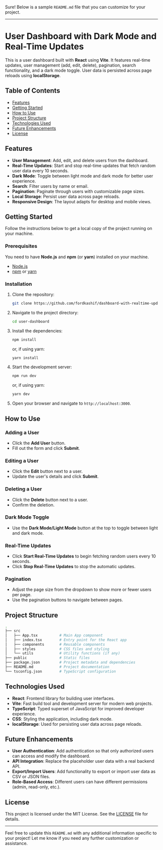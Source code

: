 Sure! Below is a sample `README.md` file that you can customize for your project.

---

# User Dashboard with Dark Mode and Real-Time Updates

This is a user dashboard built with **React** using **Vite**. It features real-time updates, user management (add, edit, delete), pagination, search functionality, and a dark mode toggle. User data is persisted across page reloads using **localStorage**.

## Table of Contents

- [Features](#features)
- [Getting Started](#getting-started)
- [How to Use](#how-to-use)
- [Project Structure](#project-structure)
- [Technologies Used](#technologies-used)
- [Future Enhancements](#future-enhancements)
- [License](#license)

## Features

- **User Management**: Add, edit, and delete users from the dashboard.
- **Real-Time Updates**: Start and stop real-time updates that fetch random user data every 10 seconds.
- **Dark Mode**: Toggle between light mode and dark mode for better user experience.
- **Search**: Filter users by name or email.
- **Pagination**: Paginate through users with customizable page sizes.
- **Local Storage**: Persist user data across page reloads.
- **Responsive Design**: The layout adapts for desktop and mobile views.

## Getting Started

Follow the instructions below to get a local copy of the project running on your machine.

### Prerequisites

You need to have **Node.js** and **npm** (or **yarn**) installed on your machine. 

- [Node.js](https://nodejs.org/)
- [npm](https://www.npmjs.com/) or [yarn](https://yarnpkg.com/)

### Installation

1. Clone the repository:
   ```bash
   git clone https://github.com/fordkashif/dashboard-with-realtime-updates
   ```

2. Navigate to the project directory:
   ```bash
   cd user-dashboard
   ```

3. Install the dependencies:
   ```bash
   npm install
   ```

   or, if using yarn:
   ```bash
   yarn install
   ```

4. Start the development server:
   ```bash
   npm run dev
   ```

   or, if using yarn:
   ```bash
   yarn dev
   ```

5. Open your browser and navigate to `http://localhost:3000`.

## How to Use

### Adding a User
- Click the **Add User** button.
- Fill out the form and click **Submit**.

### Editing a User
- Click the **Edit** button next to a user.
- Update the user's details and click **Submit**.

### Deleting a User
- Click the **Delete** button next to a user.
- Confirm the deletion.

### Dark Mode Toggle
- Use the **Dark Mode/Light Mode** button at the top to toggle between light and dark mode.

### Real-Time Updates
- Click **Start Real-Time Updates** to begin fetching random users every 10 seconds.
- Click **Stop Real-Time Updates** to stop the automatic updates.

### Pagination
- Adjust the page size from the dropdown to show more or fewer users per page.
- Use the pagination buttons to navigate between pages.

## Project Structure

```bash
.
├── src
│   ├── App.tsx          # Main App component
│   ├── index.tsx        # Entry point for the React app
│   ├── components       # Reusable components
│   ├── styles           # CSS files and styling
│   └── utils            # Utility functions (if any)
├── public               # Static files
├── package.json         # Project metadata and dependencies
├── README.md            # Project documentation
└── tsconfig.json        # TypeScript configuration
```

## Technologies Used

- **React**: Frontend library for building user interfaces.
- **Vite**: Fast build tool and development server for modern web projects.
- **TypeScript**: Typed superset of JavaScript for improved developer experience.
- **CSS**: Styling the application, including dark mode.
- **localStorage**: Used for persisting user data across page reloads.

## Future Enhancements

- **User Authentication**: Add authentication so that only authorized users can access and modify the dashboard.
- **API Integration**: Replace the placeholder user data with a real backend API.
- **Export/Import Users**: Add functionality to export or import user data as CSV or JSON files.
- **Role-Based Access**: Different users can have different permissions (admin, read-only, etc.).

## License

This project is licensed under the MIT License. See the [LICENSE](LICENSE) file for details.

---

Feel free to update this `README.md` with any additional information specific to your project! Let me know if you need any further customization or assistance.